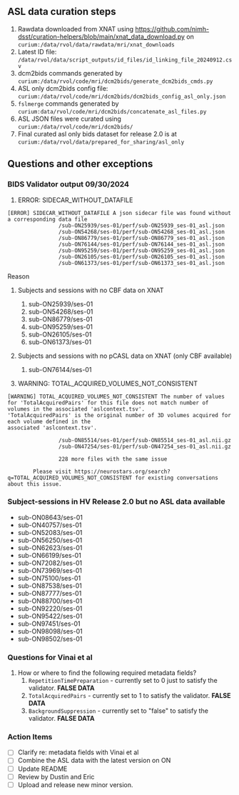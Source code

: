 ## ASL data curation steps
1. Rawdata downloaded from XNAT using https://github.com/nimh-dsst/curation-helpers/blob/main/xnat_data_download.py on `curium:/data/rvol/data/rawdata/mri/xnat_downloads`
2. Latest ID file: `/data/rvol/data/script_outputs/id_files/id_linking_file_20240912.csv`
3. dcm2bids commands generated by `curium:/data/rvol/code/mri/dcm2bids/generate_dcm2bids_cmds.py`
4. ASL only dcm2bids config file: `curium:/data/rvol/code/mri/dcm2bids/dcm2bids_config_asl_only.json`
5. `fslmerge` commands generated by `curium:data/rvol/code/mri/dcm2bids/concatenate_asl_files.py`
6. ASL JSON files were curated using `curium:/data/rvol/code/mri/dcm2bids/`
7. Final curated asl only bids dataset for release 2.0 is at `curium:/data/rvol/data/prepared_for_sharing/asl_only`

## Questions and other exceptions

### BIDS Validator output 09/30/2024
1. ERROR: SIDECAR_WITHOUT_DATAFILE

```
[ERROR] SIDECAR_WITHOUT_DATAFILE A json sidecar file was found without a corresponding data file
                /sub-ON25939/ses-01/perf/sub-ON25939_ses-01_asl.json
                /sub-ON54268/ses-01/perf/sub-ON54268_ses-01_asl.json
                /sub-ON86779/ses-01/perf/sub-ON86779_ses-01_asl.json
                /sub-ON76144/ses-01/perf/sub-ON76144_ses-01_asl.json
                /sub-ON95259/ses-01/perf/sub-ON95259_ses-01_asl.json
                /sub-ON26105/ses-01/perf/sub-ON26105_ses-01_asl.json
                /sub-ON61373/ses-01/perf/sub-ON61373_ses-01_asl.json
```
Reason
1. Subjects and sessions with no CBF data on XNAT
	1. sub-ON25939/ses-01
	2. sub-ON54268/ses-01
	3. sub-ON86779/ses-01
	4. sub-ON95259/ses-01
	5. sub-ON26105/ses-01
	6. sub-ON61373/ses-01
2. Subjects and sessions with no pCASL data on XNAT (only CBF available)
	1. sub-ON76144/ses-01

2. WARNING: TOTAL_ACQUIRED_VOLUMES_NOT_CONSISTENT 
```
[WARNING] TOTAL_ACQUIRED_VOLUMES_NOT_CONSISTENT The number of values for 'TotalAcquiredPairs' for this file does not match number of
volumes in the associated 'aslcontext.tsv'.
'TotalAcquiredPairs' is the original number of 3D volumes acquired for each volume defined in the
associated 'aslcontext.tsv'.

                /sub-ON85514/ses-01/perf/sub-ON85514_ses-01_asl.nii.gz
                /sub-ON47254/ses-01/perf/sub-ON47254_ses-01_asl.nii.gz

                228 more files with the same issue

        Please visit https://neurostars.org/search?q=TOTAL_ACQUIRED_VOLUMES_NOT_CONSISTENT for existing conversations about this issue.
```


### Subject-sessions in HV Release 2.0 but no ASL data available
- sub-ON08643/ses-01
- sub-ON40757/ses-01
- sub-ON52083/ses-01
- sub-ON56250/ses-01
- sub-ON62623/ses-01
- sub-ON66199/ses-01
- sub-ON72082/ses-01
- sub-ON73969/ses-01
- sub-ON75100/ses-01
- sub-ON87538/ses-01
- sub-ON87777/ses-01
- sub-ON88700/ses-01
- sub-ON92220/ses-01
- sub-ON95422/ses-01
- sub-ON97451/ses-01
- sub-ON98098/ses-01
- sub-ON98502/ses-01

### Questions for Vinai et al
1. How or where to find the following required metadata fields?
	1. `RepetitionTimePreparation` - currently set to 0 just to satisfy the validator. **FALSE DATA**
	2. `TotalAcquiredPairs` - currently set to 1 to satisfy the validator. **FALSE DATA**
	3. `BackgroundSuppression` - currently set to "false" to satisfy the validator. **FALSE DATA**

### Action Items
- [ ] Clarify re: metadata fields with Vinai et al
- [ ] Combine the ASL data with the latest version on ON
- [ ] Update README
- [ ] Review by Dustin and Eric
- [ ] Upload and release new minor version.
